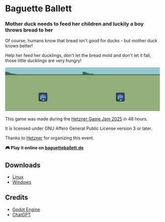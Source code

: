 # Baguette Ballett

### Mother duck needs to feed her children and luckily a boy throws bread to her

Of course, humans know that bread isn't good for ducks - but mother duck knows better!

Help her feed her ducklings, don't let the bread mold and don't let it fall, those little ducklings are very hungry!

<img src="assets/screenshots/menu.png" width="50%" /><img src="assets/screenshots/level.png" width="50%" />

This game was made during the [Hetzner Game Jam 2025](https://github.com/hetzneronline/game-jam) in 48 hours.

It is licensed under GNU Affero General Public License version 3 or later.

Thanks to [Hetzner](https://hetzner.com) for organizing this event.

**🎮 Play it online on [baguetteballett.de](https://baguetteballett.de)**

## Downloads
* [Linux](https://baguetteballett.de/baguette-ballett.x86_64)
* [Windows](https://baguetteballett.de/baguette-ballett.exe)

## Credits
* [Godot Engine](https://docs.godotengine.org/en/stable/index.html)
* [ChatGPT](https://chatgpt.com)
